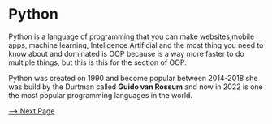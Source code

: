 # Python

Python is a language of programming that you can make websites,mobile apps, machine learning, Inteligence Artificial and the most thing you need to know about and dominated is OOP because is a way more faster to do multiple things, but this is this for the section of OOP.

Python was created on 1990 and become popular between 2014-2018 she was build by the Durtman called **Guido van Rossum** and now in 2022 is one the most popular programming languages in the world.

 [ --> Next Page ](docs/python/01-whatIsOOP.md)